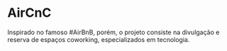 # AirCnC
Inspirado no famoso #AirBnB, porém, o projeto consiste na divulgação e reserva de espaços coworking, especializados em tecnologia.
